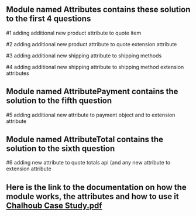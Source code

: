 ## Module  named Attributes contains these solution to the first 4 questions

#1 adding additional new product attribute to quote item 

 

#2 adding additional new product attribute to quote extension attribute


 

#3 adding additional new shipping attribute to shipping methods


 

#4 adding additional new shipping attribute to shipping method extension attributes


## Module named AttributePayment contains the solution to the fifth question

#5 adding additional new attribute to payment object and to extension attribute



## Module named AttributeTotal contains the solution to the sixth question

#6 adding new attribute to quote totals api (and any new attribute to extension attribute

## Here is the link to the documentation on how the module works, the attributes and how to use it [Chalhoub Case Study.pdf](https://github.com/ilyasmuyiwa/Chalhoub/files/9714242/Chalhoub.Case.Study.pdf)
